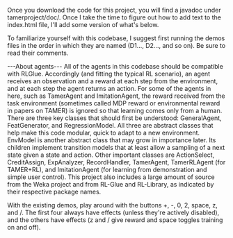 Once you download the code for this project, you will find a javadoc under tamerproject/doc/. Once I take the time to figure out how to add text to the index.html file, I'll add some version of what's below.

To familiarize yourself with this codebase, I suggest first running the demos files in the order in which they are named (D1..., D2..., and so on). Be sure to read their comments.

---About agents---
All of the agents in this codebase should be compatible with RLGlue. Accordingly (and fitting the typical RL scenario), an agent receives an observation and a reward at each step from the environment, and at each step the agent returns an action. For some of the agents in here, such as TamerAgent and ImitationAgent, the reward received from the task environment (sometimes called MDP reward or environmental reward in papers on TAMER) is ignored so that learning comes only from a human. There are three key classes that should first be understood: GeneralAgent, FeatGenerator, and RegressionModel. All three are abstract classes that help make this code modular, quick to adapt to a new environment. EnvModel is another abstract class that may grow in importance later. Its children implement transition models that at least allow a sampling of a next state given a state and action. Other important classes are ActionSelect, CreditAssign, ExpAnalyzer, RecordHandler, TamerAgent, TamerRLAgent (for TAMER+RL), and ImitationAgent (for learning from demonstration and simple user control). This project also includes a large amount of source from the Weka project and from RL-Glue and RL-Library, as indicated by their respective package names.

With the existing demos, play around with the buttons +, -, 0, 2, space, z, and /. The first four always have effects (unless they're actively disabled), and the others have effects (z and / give reward and space toggles training on and off).